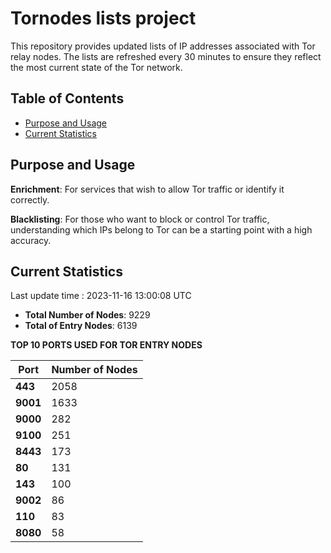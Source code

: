 # Tornodes lists project

This repository provides updated lists of IP addresses associated with Tor relay nodes. The lists are refreshed every 30 minutes to ensure they reflect the most current state of the Tor network.

## Table of Contents

- [Purpose and Usage](#purpose-and-usage)
- [Current Statistics](#current-statistics)


## Purpose and Usage

**Enrichment**: For services that wish to allow Tor traffic or identify it correctly.

**Blacklisting**: For those who want to block or control Tor traffic, understanding which IPs belong to Tor can be a starting point with a high accuracy.

## Current Statistics

Last update time : 2023-11-16 13:00:08 UTC

- **Total Number of Nodes**: 9229
- **Total of Entry Nodes**: 6139

**TOP 10 PORTS USED FOR TOR ENTRY NODES**

| **Port** | **Number of Nodes** |
|------|-----------------|
| **443**   | 2058  |
| **9001**   | 1633  |
| **9000**   | 282  |
| **9100**   | 251  |
| **8443**   | 173  |
| **80**   | 131  |
| **143**   | 100  |
| **9002**   | 86  |
| **110**   | 83  |
| **8080**   | 58  |

